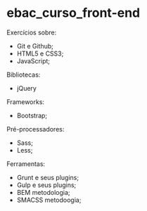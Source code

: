 # ebac_curso_front-end
Exercícios sobre:
- Git e Github;
- HTML5 e CSS3;
- JavaScript;

Bibliotecas:
- jQuery

Frameworks:
- Bootstrap;

Pré-processadores:
- Sass;
- Less;
  
Ferramentas:
- Grunt e seus plugins;
- Gulp e seus plugins;
- BEM metodologia;
- SMACSS metodoogia;
